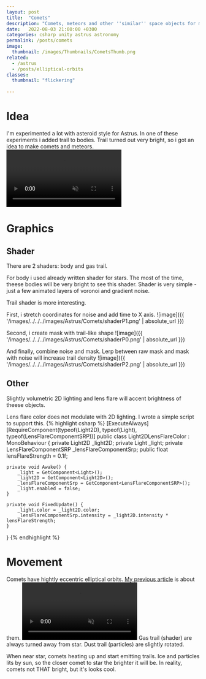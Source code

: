 ```yaml
---
layout: post
title:  "Comets"
description: "Comets, meteors and other ''similar'' space objects for my game"
date:   2022-08-03 21:00:00 +0300
categories: csharp unity astrus astronomy
permalink: /posts/comets
image:
  thumbnail: /images/Thumbnails/CometsThumb.png
related: 
  - /astrus
  - /posts/elliptical-orbits
classes:
  thumbnail: "flickering"
    
---
```

# Idea
I'm experimented a lot with asteroid style for Astrus. In one of these experiments i added trail to bodies. Trail turned out very bright, so i got an idea to make comets and meteors.
<video muted autoplay controls style="max-width: 512px;">
    <source src="/videos/Astrus/Comet1.mp4" type="video/mp4">
</video>

# Graphics
## Shader
There are 2 shaders: body and gas trail. 

For body i used already written shader for stars. The most of the time, theese bodies will be very bright to see this shader. Shader is very simple - just a few animated layers of voronoi and gradient noise.

Trail shader is more interesting.

First, i stretch coordinates for noise and add time to X axis.
![image]({{ '/images/../../../images/Astrus/Comets/shaderP1.png' | absolute_url }})

Second, i create mask with trail-like shape
![image]({{ '/images/../../../images/Astrus/Comets/shaderP0.png' | absolute_url }})

And finally, combine noise and mask. Lerp between raw mask and mask with noise will increase trail density
![image]({{ '/images/../../../images/Astrus/Comets/shaderP2.png' | absolute_url }})

## Other
Slightly volumetric 2D lighting and lens flare will accent brightness of theese objects. 

Lens flare color does not modulate with 2D lighting. I wrote a simple script to support this.
{% highlight csharp %}
[ExecuteAlways]
[RequireComponent(typeof(Light2D), typeof(Light), typeof(LensFlareComponentSRP))]
public class Light2DLensFlareColor : MonoBehaviour {
    private Light2D _light2D;
    private Light _light;
    private LensFlareComponentSRP _lensFlareComponentSrp;
    public float lensFlareStrength = 0.1f;

    private void Awake() {
        _light = GetComponent<Light>();
        _light2D = GetComponent<Light2D>();
        _lensFlareComponentSrp = GetComponent<LensFlareComponentSRP>();
        _light.enabled = false;
    }

    private void FixedUpdate() {
        _light.color = _light2D.color;
        _lensFlareComponentSrp.intensity = _light2D.intensity * lensFlareStrength;
    }
}
{% endhighlight %}

# Movement
Comets have hightly eccentric elliptical orbits. [My previous article][EllipticalOrbits] is about them.
<video muted autoplay controls style="max-width: 512px;">
    <source src="/videos/Astrus/Comet.mp4" type="video/mp4">
</video>
Gas trail (shader) are always turned away from star. Dust trail (particles) are slightly rotated. 

When near star, comets heating up and start emitting trails. Ice and particles lits by sun, so the closer comet to star the brighter it will be. In reality, comets not THAT bright, but it's looks cool.

[EllipticalOrbits]: /posts/elliptical-orbits